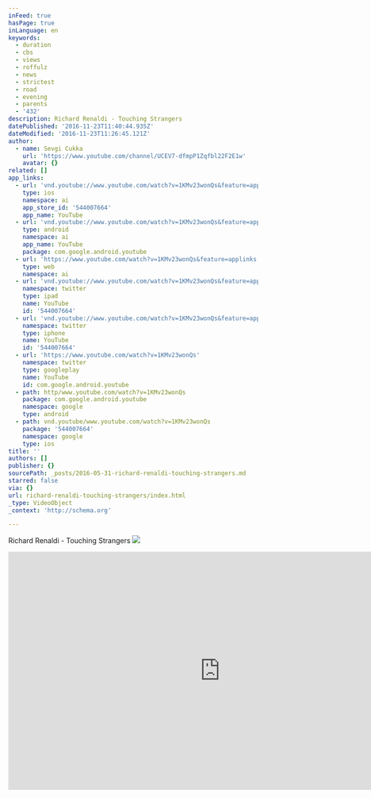 ```yaml
---
inFeed: true
hasPage: true
inLanguage: en
keywords:
  - duration
  - cbs
  - views
  - roffulz
  - news
  - strictest
  - road
  - evening
  - parents
  - '432'
description: Richard Renaldi - Touching Strangers
datePublished: '2016-11-23T11:40:44.935Z'
dateModified: '2016-11-23T11:26:45.121Z'
author:
  - name: Sevgi Cukka
    url: 'https://www.youtube.com/channel/UCEV7-dfmpP1Zqfbl22F2E1w'
    avatar: {}
related: []
app_links:
  - url: 'vnd.youtube://www.youtube.com/watch?v=1KMv23wonQs&feature=applinks'
    type: ios
    namespace: ai
    app_store_id: '544007664'
    app_name: YouTube
  - url: 'vnd.youtube://www.youtube.com/watch?v=1KMv23wonQs&feature=applinks'
    type: android
    namespace: ai
    app_name: YouTube
    package: com.google.android.youtube
  - url: 'https://www.youtube.com/watch?v=1KMv23wonQs&feature=applinks'
    type: web
    namespace: ai
  - url: 'vnd.youtube://www.youtube.com/watch?v=1KMv23wonQs&feature=applinks'
    namespace: twitter
    type: ipad
    name: YouTube
    id: '544007664'
  - url: 'vnd.youtube://www.youtube.com/watch?v=1KMv23wonQs&feature=applinks'
    namespace: twitter
    type: iphone
    name: YouTube
    id: '544007664'
  - url: 'https://www.youtube.com/watch?v=1KMv23wonQs'
    namespace: twitter
    type: googleplay
    name: YouTube
    id: com.google.android.youtube
  - path: http/www.youtube.com/watch?v=1KMv23wonQs
    package: com.google.android.youtube
    namespace: google
    type: android
  - path: vnd.youtube/www.youtube.com/watch?v=1KMv23wonQs
    package: '544007664'
    namespace: google
    type: ios
title: ''
authors: []
publisher: {}
sourcePath: _posts/2016-05-31-richard-renaldi-touching-strangers.md
starred: false
via: {}
url: richard-renaldi-touching-strangers/index.html
_type: VideoObject
_context: 'http://schema.org'

---
```

Richard Renaldi - Touching Strangers
![](https://the-grid-user-content.s3-us-west-2.amazonaws.com/b8621164-33bf-44d3-a5b0-f97729cd6073.jpg)

<iframe src="https://cdn.embedly.com/widgets/media.html?src=https%3A%2F%2Fwww.youtube.com%2Fembed%2F1KMv23wonQs%3Ffeature%3Doembed&amp;url=http%3A%2F%2Fwww.youtube.com%2Fwatch%3Fv%3D1KMv23wonQs&amp;image=https%3A%2F%2Fi.ytimg.com%2Fvi%2F1KMv23wonQs%2Fhqdefault.jpg&amp;key=b7d04c9b404c499eba89ee7072e1c4f7&amp;type=text%2Fhtml&amp;schema=youtube" width="854" height="480" scrolling="no" frameborder="0" allowfullscreen="" style=""></iframe>
